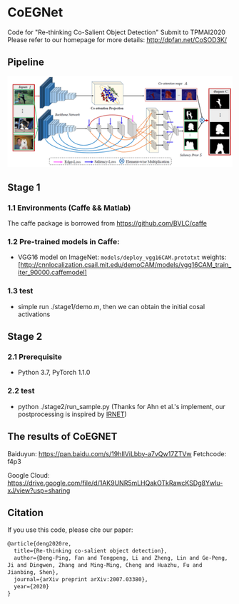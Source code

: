 # CoEGNet
Code for "Re-thinking Co-Salient Object Detection" Submit to TPMAI2020
Please refer to our homepage for more details: http://dpfan.net/CoSOD3K/
## Pipeline
![pipeline](https://github.com/DengPingFan/CoEGNet/blob/master/stage2/figure/pipeline.png)
## Stage 1
### 1.1 Environments (Caffe && Matlab)
The caffe package is borrowed from https://github.com/BVLC/caffe
### 1.2 Pre-trained models in Caffe:
* VGG16 model on ImageNet: ```models/deploy_vgg16CAM.prototxt``` weights:[http://cnnlocalization.csail.mit.edu/demoCAM/models/vgg16CAM_train_iter_90000.caffemodel]
### 1.3 test
* simple run ./stage1/demo.m, then we can obtain the initial cosal activations
## Stage 2
### 2.1 Prerequisite
* Python 3.7, PyTorch 1.1.0
### 2.2 test
* python ./stage2/run_sample.py (Thanks for Ahn et al.'s implement, our postprocessing is inspired by [IRNET](https://github.com/jiwoon-ahn/irn))

## The results of CoEGNET 
Baiduyun: https://pan.baidu.com/s/19hIlViLbby-a7vQw17ZTVw Fetchcode: f4p3

Google Cloud: https://drive.google.com/file/d/1AK9UNR5mLHQakOTkRawcKSDg8YwIu-xJ/view?usp=sharing


## Citation
If you use this code, please cite our paper:
```
@article{deng2020re,
  title={Re-thinking co-salient object detection},
  author={Deng-Ping, Fan and Tengpeng, Li and Zheng, Lin and Ge-Peng, Ji and Dingwen, Zhang and Ming-Ming, Cheng and Huazhu, Fu and Jianbing, Shen},
  journal={arXiv preprint arXiv:2007.03380},
  year={2020}
}
```


